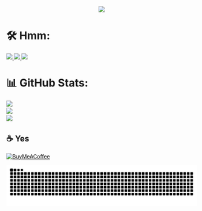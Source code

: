 <div align="center">
  <a href="https://github.com/Lightre">
    <img height="320" src="https://i.imgur.com/3LRQlIa.png" />
  </a>
</div>

# 🛠 Hmm:

<div align="left">
  <a href="https://www.cplusplus.com">
    <img height="40" src="https://i.imgur.com/6EEf7PM.png" /> </a> <!-- C++ -->
  <a href="https://www.javascript.com">
    <img height="40" src="https://i.imgur.com/fqJyO4d.png" /> </a> <!-- JS -->
  <a href="https://www.java.com/">
    <img height="40" src="https://cdn.jsdelivr.net/gh/devicons/devicon/icons/java/java-original.svg" /> </a> <!-- Java -->
</div>

# 📊 GitHub Stats:

![](https://github-readme-stats.vercel.app/api?username=Lightre&theme=dark&hide_border=false&include_all_commits=true&count_private=true)<br/>
![](https://github-readme-streak-stats.herokuapp.com/?user=Lightre&theme=dark&hide_border=false)<br/>
![](https://github-readme-stats.vercel.app/api/top-langs/?username=Lightre&theme=dark&hide_border=false&include_all_commits=true&count_private=true&layout=compact)

## ☕ Yes

[![BuyMeACoffee](https://img.shields.io/badge/Buy%20Me%20a%20Coffee-ffdd00?style=for-the-badge&logo=buy-me-a-coffee&logoColor=black)](https://buymeacoffee.com/lightre)

![](./snak.svg)
